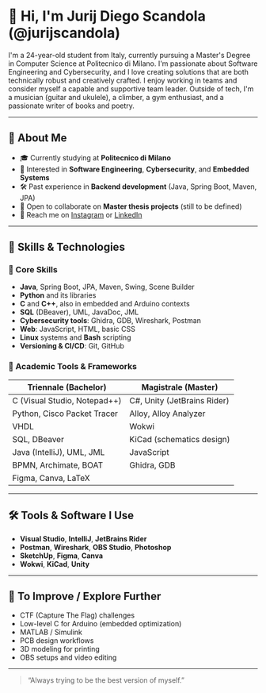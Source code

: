 # 👋 Hi, I'm Jurij Diego Scandola (@jurijscandola)

I'm a 24-year-old student from Italy, currently pursuing a Master's Degree in Computer Science at Politecnico di Milano.
I'm passionate about Software Engineering and Cybersecurity, and I love creating solutions that are both technically robust and creatively crafted.
I enjoy working in teams and consider myself a capable and supportive team leader. Outside of tech, I'm a musician (guitar and ukulele), a climber, a gym enthusiast, and a passionate writer of books and poetry.


---

## 🚀 About Me

- 🎓 Currently studying at **Politecnico di Milano**
- 🧠 Interested in **Software Engineering**, **Cybersecurity**, and **Embedded Systems**
- 🛠️ Past experience in **Backend development** (Java, Spring Boot, Maven, JPA)
- 🤝 Open to collaborate on **Master thesis projects** (still to be defined)
- 📸 Reach me on [Instagram](https://instagram.com/ju.rassico) or [LinkedIn](https://www.linkedin.com/in/jurij-diego-scandola-8b5754179/)

---

## 🧠 Skills & Technologies

### 📍 Core Skills
- **Java**, Spring Boot, JPA, Maven, Swing, Scene Builder
- **Python** and its libraries
- **C** and **C++**, also in embedded and Arduino contexts
- **SQL** (DBeaver), UML, JavaDoc, JML
- **Cybersecurity tools**: Ghidra, GDB, Wireshark, Postman
- **Web**: JavaScript, HTML, basic CSS
- **Linux** systems and **Bash** scripting
- **Versioning & CI/CD**: Git, GitHub

### 🎯 Academic Tools & Frameworks

| Triennale (Bachelor)          | Magistrale (Master)               |
|-------------------------------|-----------------------------------|
| C (Visual Studio, Notepad++)  | C#, Unity (JetBrains Rider)       |
| Python, Cisco Packet Tracer   | Alloy, Alloy Analyzer             |
| VHDL                          | Wokwi                            |
| SQL, DBeaver                  | KiCad (schematics design)         |
| Java (IntelliJ), UML, JML     | JavaScript                        |
| BPMN, Archimate, BOAT         | Ghidra, GDB                       |
| Figma, Canva, LaTeX           |                                   |

---

## 🛠️ Tools & Software I Use

- **Visual Studio**, **IntelliJ**, **JetBrains Rider**
- **Postman**, **Wireshark**, **OBS Studio**, **Photoshop**
- **SketchUp**, **Figma**, **Canva**
- **Wokwi**, **KiCad**, **Unity**

---

## 📌 To Improve / Explore Further

- CTF (Capture The Flag) challenges
- Low-level C for Arduino (embedded optimization)
- MATLAB / Simulink
- PCB design workflows
- 3D modeling for printing
- OBS setups and video editing

---

> “Always trying to be the best version of myself.”
<!---
jurijscandola/jurijscandola is a ✨ special ✨ repository because its `README.md` (this file) appears on your GitHub profile.
You can click the Preview link to take a look at your changes.
--->
